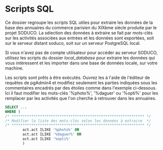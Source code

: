 # Scripts SQL

Ce dossier regroupe les scripts SQL utiles pour extraire les données de la base des annuaires du commerce parisien du XIXème siècle produite par le projet SODUCO. La sélection des données à extraire se fait par mots-clés sur les activités associées aux entrées et les données sont exportées, soit sur le serveur distant soduco, soit sur un serveur PostgreSQL local.

Si vous n'avez pas de compte utilisateur pour accéder au serveur SODUCO, utilisez les scripts du dossier *local_database* pour extraire les données qui vous intéressent et les importer dans une base de données locale, sur votre machine.

Les scripts sont prêts à être exécutés. Ouvrez les à l'aide de l'éditeur de requêtes de pgAdmin4 et modifiez seulement les parties indiquées sous les commentaires encadrés par des étoiles comme dans l'exemple ci-dessous. Ici il faut modifier les mots-clés '%photo%', '%daguer' ou '%opti%' pour les remplacer par les activités que l'on cherche à retrouver dans les annuaires.

```sql
SELECT ...
WHERE (
/* ************************************************************* */
/* Modifier la liste des mots-clés selon les données à extraire  */
/* ************************************************************* */
		act.act ILIKE '%photo%' OR
		act.act ILIKE '%daguer%' OR
		act.act ILIKE '%opti%'
		)
```

